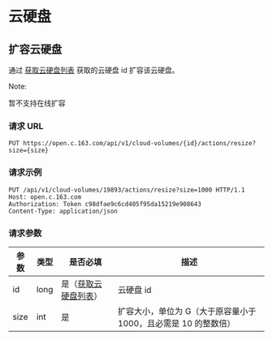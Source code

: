 #  云硬盘
## 扩容云硬盘

通过 [获取云硬盘列表](http://59.111.120.124/?http#7-2) 获取的云硬盘 id 扩容该云硬盘。

<span>Note:</span><div class="alertContent">暂不支持在线扩容</div>

### 请求 URL

`PUT https://open.c.163.com/api/v1/cloud-volumes/{id}/actions/resize?size={size}`

### 请求示例

```http
PUT /api/v1/cloud-volumes/19893/actions/resize?size=1000 HTTP/1.1
Host: open.c.163.com
Authorization: Token c98dfae9c6cd405f95da15219e908643
Content-Type: application/json
```

### 请求参数

| 参数 | 类型 |               是否必填               |                               描述                              |
|------|------|--------------------------------------|-----------------------------------------------------------------|
| id   | long | 是（[获取云硬盘列表](http://59.111.120.124/?http#7-2)） | 云硬盘 id                                                       |
| size | int  | 是                                   | 扩容大小，单位为 G（大于原容量小于 1000，且必需是 10 的整数倍） |